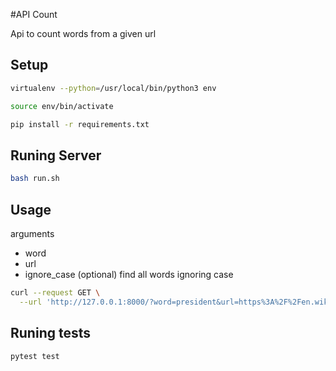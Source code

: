 #API Count

Api to count words from a given url


## Setup

```bash
virtualenv --python=/usr/local/bin/python3 env

source env/bin/activate

pip install -r requirements.txt
```

## Runing Server

```bash
bash run.sh
```
## Usage

arguments

* word
* url
* ignore_case (optional) find all words ignoring case

```bash
curl --request GET \
  --url 'http://127.0.0.1:8000/?word=president&url=https%3A%2F%2Fen.wikipedia.org%2Fwiki%2FDonald_Trump'

```

## Runing tests

```bash
pytest test
```